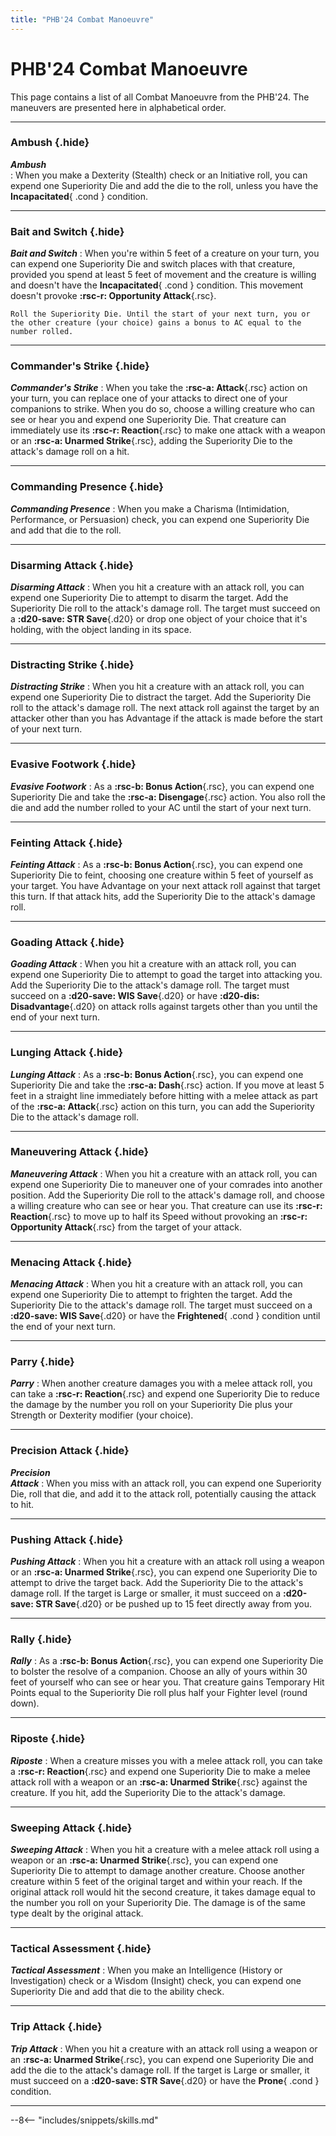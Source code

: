```yaml
---
title: "PHB'24 Combat Manoeuvre"
---
```


# PHB'24 Combat Manoeuvre

This page contains a list of all Combat Manoeuvre from the PHB'24.
The maneuvers are presented here in alphabetical order.

---

### Ambush {.hide}

***Ambush*** <br>
:   When you make a Dexterity (Stealth) check or an Initiative roll, you can expend one Superiority Die and add the die to the roll, unless you have the **Incapacitated**{ .cond } condition.

---

### Bait and Switch {.hide}

***Bait and Switch***
:   When you're within 5 feet of a creature on your turn, you can expend one Superiority Die and switch places with that creature, provided you spend at least 5 feet of movement and the creature is willing and doesn't have the **Incapacitated**{ .cond } condition. This movement doesn't provoke **:rsc-r: Opportunity Attack**{.rsc}.  
    
    Roll the Superiority Die. Until the start of your next turn, you or the other creature (your choice) gains a bonus to AC equal to the number rolled.

---

### Commander's Strike {.hide}

***Commander's Strike***
:   When you take the **:rsc-a: Attack**{.rsc} action on your turn, you can replace one of your attacks to direct one of your companions to strike. When you do so, choose a willing creature who can see or hear you and expend one Superiority Die. That creature can immediately use its **:rsc-r: Reaction**{.rsc} to make one attack with a weapon or an **:rsc-a: Unarmed Strike**{.rsc}, adding the Superiority Die to the attack's damage roll on a hit.

---

### Commanding Presence {.hide}

***Commanding Presence*** 
:   When you make a Charisma (Intimidation, Performance, or Persuasion) check, you can expend one Superiority Die and add that die to the roll.

---

### Disarming Attack {.hide}

***Disarming Attack***
:   When you hit a creature with an attack roll, you can expend one Superiority Die to attempt to disarm the target. Add the Superiority Die roll to the attack's damage roll. The target must succeed on a **:d20-save: STR Save**{.d20} or drop one object of your choice that it's holding, with the object landing in its space.

---

### Distracting Strike {.hide}

***Distracting Strike***
:   When you hit a creature with an attack roll, you can expend one Superiority Die to distract the target. Add the Superiority Die roll to the attack's damage roll. The next attack roll against the target by an attacker other than you has Advantage if the attack is made before the start of your next turn.

---

### Evasive Footwork {.hide}

***Evasive Footwork***
:   As a **:rsc-b: Bonus Action**{.rsc}, you can expend one Superiority Die and take the **:rsc-a: Disengage**{.rsc} action. You also roll the die and add the number rolled to your AC until the start of your next turn.

---

### Feinting Attack {.hide}

***Feinting Attack***
:   As a **:rsc-b: Bonus Action**{.rsc}, you can expend one Superiority Die to feint, choosing one creature within 5 feet of yourself as your target. You have Advantage on your next attack roll against that target this turn. If that attack hits, add the Superiority Die to the attack's damage roll.

---

### Goading Attack {.hide}

***Goading Attack***
:   When you hit a creature with an attack roll, you can expend one Superiority Die to attempt to goad the target into attacking you. Add the Superiority Die to the attack's damage roll. The target must succeed on a **:d20-save: WIS Save**{.d20} or have **:d20-dis: Disadvantage**{.d20} on attack rolls against targets other than you until the end of your next turn.

---

### Lunging Attack {.hide}

***Lunging Attack***
:   As a **:rsc-b: Bonus Action**{.rsc}, you can expend one Superiority Die and take the  **:rsc-a: Dash**{.rsc} action. If you move at least 5 feet in a straight line immediately before hitting with a melee attack as part of the **:rsc-a: Attack**{.rsc} action on this turn, you can add the Superiority Die to the attack's damage roll.

---

### Maneuvering Attack {.hide}

***Maneuvering Attack***
:   When you hit a creature with an attack roll, you can expend one Superiority Die to maneuver one of your comrades into another position. Add the Superiority Die roll to the attack's damage roll, and choose a willing creature who can see or hear you. That creature can use its **:rsc-r: Reaction**{.rsc} to move up to half its Speed without provoking an **:rsc-r: Opportunity Attack**{.rsc} from the target of your attack.

---

### Menacing Attack {.hide}

***Menacing Attack***
:   When you hit a creature with an attack roll, you can expend one Superiority Die to attempt to frighten the target. Add the Superiority Die to the attack's damage roll. The target must succeed on a **:d20-save: WIS Save**{.d20} or have the **Frightened**{ .cond } condition until the end of your next turn.

---

### Parry {.hide}

***Parry***
:   When another creature damages you with a melee attack roll, you can take a **:rsc-r: Reaction**{.rsc} and expend one Superiority Die to reduce the damage by the number you roll on your Superiority Die plus your Strength or Dexterity modifier (your choice).

---

### Precision Attack {.hide}

***Precision <br>Attack***
:   When you miss with an attack roll, you can expend one Superiority Die, roll that die, and add it to the attack roll, potentially causing the attack to hit.

---

### Pushing Attack {.hide}

***Pushing Attack***
:   When you hit a creature with an attack roll using a weapon or an **:rsc-a: Unarmed Strike**{.rsc}, you can expend one Superiority Die to attempt to drive the target back. Add the Superiority Die to the attack's damage roll. If the target is Large or smaller, it must succeed on a **:d20-save: STR Save**{.d20} or be pushed up to 15 feet directly away from you.

---

### Rally {.hide}

***Rally***
:   As a **:rsc-b: Bonus Action**{.rsc}, you can expend one Superiority Die to bolster the resolve of a companion. Choose an ally of yours within 30 feet of yourself who can see or hear you. That creature gains Temporary Hit Points equal to the Superiority Die roll plus half your Fighter level (round down).

---

### Riposte {.hide}

***Riposte***
:   When a creature misses you with a melee attack roll, you can take a **:rsc-r: Reaction**{.rsc} and expend one Superiority Die to make a melee attack roll with a weapon or an **:rsc-a: Unarmed Strike**{.rsc} against the creature. If you hit, add the Superiority Die to the attack's damage.

---

### Sweeping Attack {.hide}

***Sweeping Attack***
:   When you hit a creature with a melee attack roll using a weapon or an **:rsc-a: Unarmed Strike**{.rsc}, you can expend one Superiority Die to attempt to damage another creature. Choose another creature within 5 feet of the original target and within your reach. If the original attack roll would hit the second creature, it takes damage equal to the number you roll on your Superiority Die. The damage is of the same type dealt by the original attack.

---

### Tactical Assessment {.hide}

***Tactical Assessment***
:   When you make an Intelligence (History or Investigation) check or a Wisdom (Insight) check, you can expend one Superiority Die and add that die to the ability check.

---

### Trip Attack {.hide}

***Trip Attack***
:   When you hit a creature with an attack roll using a weapon or an **:rsc-a: Unarmed Strike**{.rsc}, you can expend one Superiority Die and add the die to the attack's damage roll. If the target is Large or smaller, it must succeed on a **:d20-save: STR Save**{.d20} or have the **Prone**{ .cond } condition.

---

--8<-- "includes/snippets/skills.md"